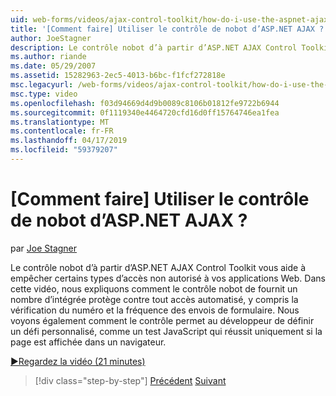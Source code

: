 ```yaml
---
uid: web-forms/videos/ajax-control-toolkit/how-do-i-use-the-aspnet-ajax-nobot-control
title: '[Comment faire] Utiliser le contrôle de nobot d’ASP.NET AJAX ? | Microsoft Docs'
author: JoeStagner
description: Le contrôle nobot d’à partir d’ASP.NET AJAX Control Toolkit vous aide à empêcher certains types d’accès non autorisé à vos applications Web. Dans cette vidéo, nous voyons comment...
ms.author: riande
ms.date: 05/29/2007
ms.assetid: 15282963-2ec5-4013-b6bc-f1fcf272818e
msc.legacyurl: /web-forms/videos/ajax-control-toolkit/how-do-i-use-the-aspnet-ajax-nobot-control
msc.type: video
ms.openlocfilehash: f03d94669d4d9b0089c8106b01812fe9722b6944
ms.sourcegitcommit: 0f1119340e4464720cfd16d0ff15764746ea1fea
ms.translationtype: MT
ms.contentlocale: fr-FR
ms.lasthandoff: 04/17/2019
ms.locfileid: "59379207"
---
```

# <a name="how-do-i-use-the-aspnet-ajax-nobot-control"></a>[Comment faire] Utiliser le contrôle de nobot d’ASP.NET AJAX ?

par [Joe Stagner](https://github.com/JoeStagner)

Le contrôle nobot d’à partir d’ASP.NET AJAX Control Toolkit vous aide à empêcher certains types d’accès non autorisé à vos applications Web. Dans cette vidéo, nous expliquons comment le contrôle nobot de fournit un nombre d’intégrée protège contre tout accès automatisé, y compris la vérification du numéro et la fréquence des envois de formulaire. Nous voyons également comment le contrôle permet au développeur de définir un défi personnalisé, comme un test JavaScript qui réussit uniquement si la page est affichée dans un navigateur.

[&#9654;Regardez la vidéo (21 minutes)](https://channel9.msdn.com/Blogs/ASP-NET-Site-Videos/how-do-i-use-the-aspnet-ajax-nobot-control)

> [!div class="step-by-step"]
> [Précédent](how-do-i-use-the-aspnet-ajax-mutuallyexclusive-checkbox-extender.md)
> [Suivant](how-do-i-use-the-aspnet-ajax-listsearch-extender.md)
